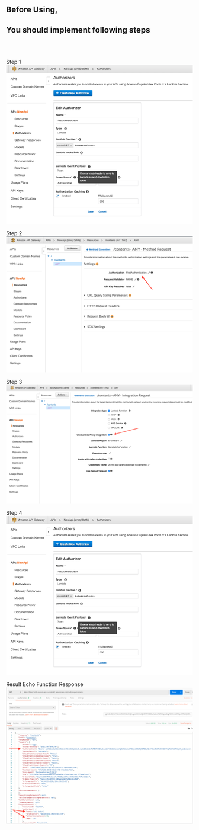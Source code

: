 ## Before Using,
## You should implement following steps
<br/><br/>

Step 1
<img src="https://github.com/alikadir/aws-api-gateway-authorizer/blob/master/images/Authorizers.png"/>

Step 2
<img src="https://github.com/alikadir/aws-api-gateway-authorizer/blob/master/images/AuthorizationSettings.png"/>

Step 3
<img src="https://github.com/alikadir/aws-api-gateway-authorizer/blob/master/images/ApiGatewaySettings.png"/>

Step 4
<img src="https://github.com/alikadir/aws-api-gateway-authorizer/blob/master/images/Authorizers.png"/>

Result Echo Function Response
<img src="https://github.com/alikadir/aws-api-gateway-authorizer/blob/master/images/EchoFunctionResponseEventData.png"/>

